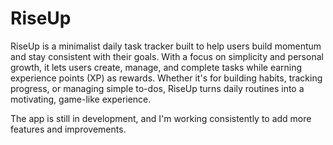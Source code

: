 # RiseUp
RiseUp is a minimalist daily task tracker built to help users build momentum and stay consistent with their goals. With a focus on simplicity and personal growth, it lets users create, manage, and complete tasks while earning experience points (XP) as rewards. Whether it's for building habits, tracking progress, or managing simple to-dos, RiseUp turns daily routines into a motivating, game-like experience.

The app is still in development, and I'm working consistently to add more features and improvements.
